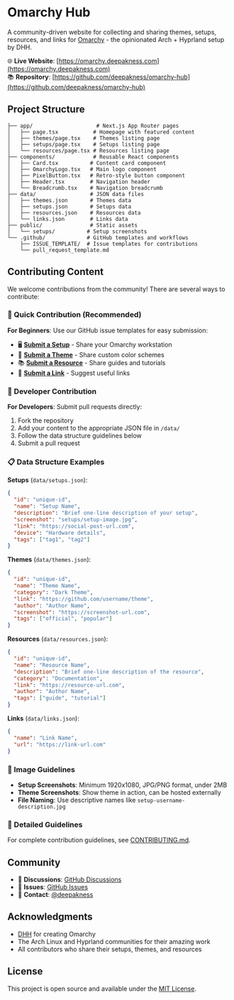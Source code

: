 # Omarchy Hub

A community-driven website for collecting and sharing themes, setups, resources, and links for [Omarchy](https://omarchy.org) - the opinionated Arch + Hyprland setup by DHH.

🌐 **Live Website**: [https://omarchy.deepakness.com](https://omarchy.deepakness.com)  
📚 **Repository**: [https://github.com/deepakness/omarchy-hub](https://github.com/deepakness/omarchy-hub)


## Project Structure

```
├── app/                    # Next.js App Router pages
│   ├── page.tsx           # Homepage with featured content
│   ├── themes/page.tsx    # Themes listing page
│   ├── setups/page.tsx    # Setups listing page
│   └── resources/page.tsx # Resources listing page
├── components/            # Reusable React components
│   ├── Card.tsx          # Content card component
│   ├── OmarchyLogo.tsx   # Main logo component
│   ├── PixelButton.tsx   # Retro-style button component
│   ├── Header.tsx        # Navigation header
│   └── Breadcrumb.tsx    # Navigation breadcrumb
├── data/                 # JSON data files
│   ├── themes.json       # Themes data
│   ├── setups.json       # Setups data
│   ├── resources.json    # Resources data
│   └── links.json        # Links data
├── public/               # Static assets
│   └── setups/          # Setup screenshots
└── .github/             # GitHub templates and workflows
    ├── ISSUE_TEMPLATE/  # Issue templates for contributions
    └── pull_request_template.md
```


## Contributing Content

We welcome contributions from the community! There are several ways to contribute:

### 🚀 Quick Contribution (Recommended)

**For Beginners**: Use our GitHub issue templates for easy submission:

- 🖥️ **[Submit a Setup](https://github.com/deepakness/omarchy-hub/issues/new?template=setup-submission.yml)** - Share your Omarchy workstation
- 🎨 **[Submit a Theme](https://github.com/deepakness/omarchy-hub/issues/new?template=theme-submission.yml)** - Share custom color schemes
- 📚 **[Submit a Resource](https://github.com/deepakness/omarchy-hub/issues/new?template=resource-submission.yml)** - Share guides and tutorials
- 🔗 **[Submit a Link](https://github.com/deepakness/omarchy-hub/issues/new?template=link-submission.yml)** - Suggest useful links

### 🔧 Developer Contribution

**For Developers**: Submit pull requests directly:

1. Fork the repository
2. Add your content to the appropriate JSON file in `/data/`
3. Follow the data structure guidelines below
4. Submit a pull request

### 📋 Data Structure Examples

**Setups** (`data/setups.json`):
```json
{
  "id": "unique-id",
  "name": "Setup Name",
  "description": "Brief one-line description of your setup",
  "screenshot": "setups/setup-image.jpg",
  "link": "https://social-post-url.com",
  "device": "Hardware details",
  "tags": ["tag1", "tag2"]
}
```

**Themes** (`data/themes.json`):
```json
{
  "id": "unique-id",
  "name": "Theme Name",
  "category": "Dark Theme",
  "link": "https://github.com/username/theme",
  "author": "Author Name",
  "screenshot": "https://screenshot-url.com",
  "tags": ["official", "popular"]
}
```

**Resources** (`data/resources.json`):
```json
{
  "id": "unique-id",
  "name": "Resource Name",
  "description": "Brief one-line description of the resource",
  "category": "Documentation",
  "link": "https://resource-url.com",
  "author": "Author Name",
  "tags": ["guide", "tutorial"]
}
```

**Links** (`data/links.json`):
```json
{
  "name": "Link Name",
  "url": "https://link-url.com"
}
```

### 📸 Image Guidelines

- **Setup Screenshots**: Minimum 1920x1080, JPG/PNG format, under 2MB
- **Theme Screenshots**: Show theme in action, can be hosted externally
- **File Naming**: Use descriptive names like `setup-username-description.jpg`

### 📖 Detailed Guidelines

For complete contribution guidelines, see [CONTRIBUTING.md](CONTRIBUTING.md).


## Community

- 💬 **Discussions**: [GitHub Discussions](https://github.com/deepakness/omarchy-hub/discussions)
- 🐛 **Issues**: [GitHub Issues](https://github.com/deepakness/omarchy-hub/issues)
- 📧 **Contact**: [@deepakness](https://github.com/deepakness)

## Acknowledgments

- [DHH](https://dhh.dk) for creating Omarchy
- The Arch Linux and Hyprland communities for their amazing work
- All contributors who share their setups, themes, and resources

## License

This project is open source and available under the [MIT License](LICENSE).